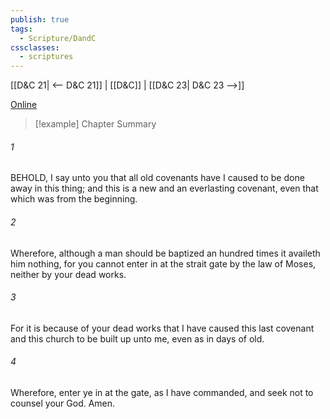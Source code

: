 ```yaml
---
publish: true
tags:
  - Scripture/DandC
cssclasses:
  - scriptures
---
```

[[D&C 21| <-- D&C 21]] | [[D&C]] | [[D&C 23| D&C 23 -->]]

[Online](https://churchofjesuschrist.org/study/scriptures/dc-testament/dc/22?lang=eng)

>[!example] Chapter Summary
>
###### 1
BEHOLD, I say unto you that all old covenants have I caused to be done away in this thing; and this is a new and an everlasting covenant, even that which was from the beginning.
###### 2
Wherefore, although a man should be baptized an hundred times it availeth him nothing, for you cannot enter in at the strait gate by the law of Moses, neither by your dead works.
###### 3
For it is because of your dead works that I have caused this last covenant and this church to be built up unto me, even as in days of old.
###### 4
Wherefore, enter ye in at the gate, as I have commanded, and seek not to counsel your God. Amen.




